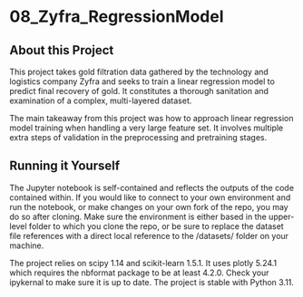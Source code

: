 # 08_Zyfra_RegressionModel

## About this Project

This project takes gold filtration data gathered by the technology and logistics company Zyfra and seeks to train a linear regression model to predict final recovery of gold. It constitutes a thorough sanitation and examination of a complex, multi-layered dataset.

The main takeaway from this project was how to approach linear regression model training when handling a very large feature set. It involves multiple extra steps of validation in the preprocessing and pretraining stages.

## Running it Yourself

The Jupyter notebook is self-contained and reflects the outputs of the code contained within. If you would like to connect to your own environment and run the notebook, or make changes on your own fork of the repo, you may do so after cloning. Make sure the environment is either based in the upper-level folder to which you clone the repo, or be sure to replace the dataset file references with a direct local reference to the /datasets/ folder on your machine. 

The project relies on scipy 1.14 and scikit-learn 1.5.1. It uses plotly 5.24.1 which requires the nbformat package to be at least 4.2.0. Check your ipykernal to make sure it is up to date. The project is stable with Python 3.11.